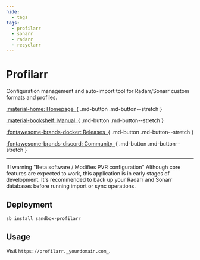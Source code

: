 ```yaml
---
hide:
  - tags
tags:
  - profilarr
  - sonarr
  - radarr
  - recyclarr
---
```


# Profilarr

Configuration management and auto-import tool for Radarr/Sonarr custom formats and profiles.

<div class="grid sb-buttons" markdown data-search-exclude>

[:material-home: Homepage&nbsp;&nbsp;](https://dictionarry.dev/#home-content-profilarr){ .md-button .md-button--stretch }

[:material-bookshelf: Manual&nbsp;&nbsp;](https://dictionarry.dev/wiki/profilarr-setup){ .md-button .md-button--stretch }

[:fontawesome-brands-docker: Releases&nbsp;&nbsp;](https://hub.docker.com/r/santiagosayshey/profilarr/tags){ .md-button .md-button--stretch }

[:fontawesome-brands-discord: Community&nbsp;&nbsp;](https://discord.gg/ZeN6ggCHBN){ .md-button .md-button--stretch }

</div>

---

!!! warning "Beta software / Modifies PVR configuration"
    Although core features are expected to work, this application is in early stages of development. It's recommended to back up your Radarr and Sonarr databases before running import or sync operations.

## Deployment

```shell
sb install sandbox-profilarr
```

## Usage

Visit `https://profilarr._yourdomain.com_`.